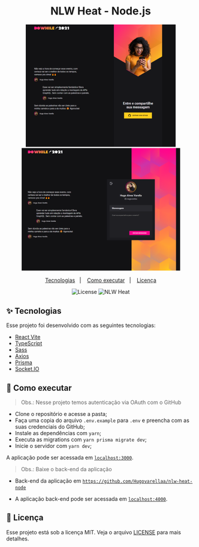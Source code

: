 <h1 align="center">NLW Heat - Node.js</h1>

<p align="center">
  <img src="./web/src/assets/pg1.png" width="400px">
  <img src="./web/src/assets/pg2.png" width="423px">
</p>

<p align="center">
  <a href="#-tecnologias">Tecnologias</a>&nbsp;&nbsp;&nbsp;|&nbsp;&nbsp;&nbsp;
  <a href="#-como-executar">Como executar</a>&nbsp;&nbsp;&nbsp;|&nbsp;&nbsp;&nbsp;
  <a href="#-licença">Licença</a>
</p>

<p align="center">
  <img alt="License" src="https://img.shields.io/static/v1?label=license&message=MIT&color=8257E5&labelColor=000000">
  <img src="https://img.shields.io/static/v1?label=NLW&message=Heat&color=8257E5&labelColor=000000" alt="NLW Heat" />
</p>

## ✨ Tecnologias

Esse projeto foi desenvolvido com as seguintes tecnologias:

- [React Vite](https://vitejs.dev/)
- [TypeScript](https://www.typescriptlang.org/)
- [Sass](https://sass-lang.com/)
- [Axios](https://axios-http.com/)
- [Prisma](https://www.prisma.io/)
- [Socket.IO](https://socket.io/)

## 🚀 Como executar

> Obs.: Nesse projeto temos autenticação via OAuth com o GitHub

- Clone o repositório e acesse a pasta;
- Faça uma copia do arquivo `.env.example` para `.env` e preencha com as suas credenciais do GitHub;
- Instale as dependências com `yarn`;
- Executa as migrations com `yarn prisma migrate dev`;
- Inicie o servidor com `yarn dev`;

A aplicação pode ser acessada em [`localhost:3000`](http://localhost:3000).

> Obs.: Baixe o back-end da aplicação


 - Back-end da aplicação em [`https://github.com/Hugovarellaa/nlw-heat-node`](https://github.com/Hugovarellaa/nlw-heat-node)

 - A aplicação back-end pode ser acessada em [`localhost:4000`](http://localhost:4000).

## 📄 Licença

Esse projeto está sob a licença MIT. Veja o arquivo [LICENSE](LICENSE) para mais detalhes.
